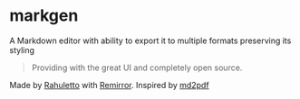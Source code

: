 # markgen

A Markdown editor with ability to export it to multiple formats preserving its styling

> Providing with the great UI and completely open source.

Made by [Rahuletto](https://marban.is-a.dev) with [Remirror](https://remirror.io/docs/showcase/markdown). Inspired by [md2pdf](https://github.com/realdennis/md2pdf)
